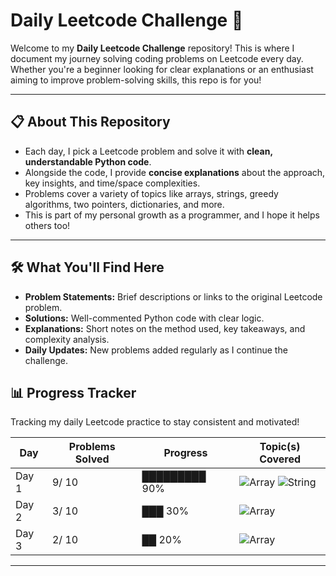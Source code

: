 # Daily Leetcode Challenge 🚀

Welcome to my **Daily Leetcode Challenge** repository! This is where I document my journey solving coding problems on Leetcode every day. Whether you're a beginner looking for clear explanations or an enthusiast aiming to improve problem-solving skills, this repo is for you!

---

## 📋 About This Repository

- Each day, I pick a Leetcode problem and solve it with **clean, understandable Python code**.
- Alongside the code, I provide **concise explanations** about the approach, key insights, and time/space complexities.
- Problems cover a variety of topics like arrays, strings, greedy algorithms, two pointers, dictionaries, and more.
- This is part of my personal growth as a programmer, and I hope it helps others too!

---

## 🛠️ What You'll Find Here

- **Problem Statements:** Brief descriptions or links to the original Leetcode problem.
- **Solutions:** Well-commented Python code with clear logic.
- **Explanations:** Short notes on the method used, key takeaways, and complexity analysis.
- **Daily Updates:** New problems added regularly as I continue the challenge.

## 📊 Progress Tracker

Tracking my daily Leetcode practice to stay consistent and motivated!

| Day   | Problems Solved | Progress           | Topic(s) Covered                                 |
|-------|-----------------|--------------------|--------------------------------------------------|
| Day 1 | 9/ 10         | █████████ 90% | ![Array](https://img.shields.io/badge/Array-blue) ![String](https://img.shields.io/badge/String-purple) |
| Day 2 | 3/ 10         | ███ 30% | ![Array](https://img.shields.io/badge/Array-blue) |
| Day 3 | 2/ 10         | ██ 20% | ![Array](https://img.shields.io/badge/Array-blue) |


---
